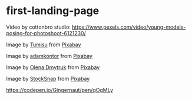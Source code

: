# first-landing-page

<!--hero page video-->
Video by cottonbro studio: https://www.pexels.com/video/young-models-posing-for-photoshoot-6121230/
  
<!--suit image-->
Image by <a href="https://pixabay.com/users/tumisu-148124/?utm_source=link-attribution&amp;utm_medium=referral&amp;utm_campaign=image&amp;utm_content=4914044">Tumisu</a> from <a href="https://pixabay.com//?utm_source=link-attribution&amp;utm_medium=referral&amp;utm_campaign=image&amp;utm_content=4914044">Pixabay</a>

<!--dress image-->
Image by <a href="https://pixabay.com/users/adamkontor-79075/?utm_source=link-attribution&amp;utm_medium=referral&amp;utm_campaign=image&amp;utm_content=4188502">adamkontor</a> from <a href="https://pixabay.com//?utm_source=link-attribution&amp;utm_medium=referral&amp;utm_campaign=image&amp;utm_content=4188502">Pixabay</a>

<!--sneaker image-->
Image by <a href="https://pixabay.com/users/helidm-4384653/?utm_source=link-attribution&amp;utm_medium=referral&amp;utm_campaign=image&amp;utm_content=2410636">Olena Dmytruk</a> from <a href="https://pixabay.com//?utm_source=link-attribution&amp;utm_medium=referral&amp;utm_campaign=image&amp;utm_content=2410636">Pixabay</a>

<!--couples clothes image-->
Image by <a href="https://pixabay.com/users/stocksnap-894430/?utm_source=link-attribution&amp;utm_medium=referral&amp;utm_campaign=image&amp;utm_content=2595862">StockSnap</a> from <a href="https://pixabay.com//?utm_source=link-attribution&amp;utm_medium=referral&amp;utm_campaign=image&amp;utm_content=2595862">Pixabay</a>

<!--SIGN UP BUTTON-->
https://codepen.io/Gingernaut/pen/qOgMLy